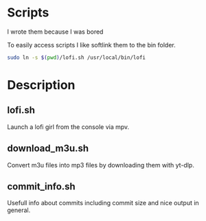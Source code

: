 # Scripts
I wrote them because I was bored

To easily access scripts I like softlink them to the bin folder.

```bash
sudo ln -s $(pwd)/lofi.sh /usr/local/bin/lofi
```

# Description

## lofi.sh
Launch a lofi girl from the console via mpv.


## download_m3u.sh
Convert m3u files into mp3 files by downloading them with yt-dlp.

## commit_info.sh
Usefull info about commits including commit size and nice output in general.